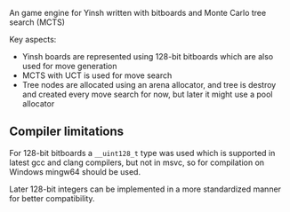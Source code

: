 An game engine for Yinsh written with bitboards and Monte Carlo tree search (MCTS)

Key aspects:
- Yinsh boards are represented using 128-bit bitboards which are also used for move generation
- MCTS with UCT is used for move search
- Tree nodes are allocated using an arena allocator, and tree is destroy and created every move search for now, but later it might use a pool allocator

## Compiler limitations
For 128-bit bitboards a `__uint128_t` type was used which is supported in latest gcc and clang compilers, but not in msvc, so for compilation on Windows mingw64 should be used.

Later 128-bit integers can be implemented in a more standardized manner for better compatibility.
